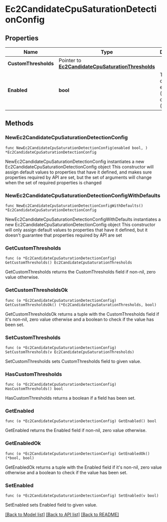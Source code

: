# Ec2CandidateCpuSaturationDetectionConfig

## Properties

Name | Type | Description | Notes
------------ | ------------- | ------------- | -------------
**CustomThresholds** | Pointer to [**Ec2CandidateCpuSaturationThresholds**](Ec2CandidateCpuSaturationThresholds.md) |  | [optional] 
**Enabled** | **bool** | The detection is enabled (&#x60;true&#x60;) or disabled (&#x60;false&#x60;). | 

## Methods

### NewEc2CandidateCpuSaturationDetectionConfig

`func NewEc2CandidateCpuSaturationDetectionConfig(enabled bool, ) *Ec2CandidateCpuSaturationDetectionConfig`

NewEc2CandidateCpuSaturationDetectionConfig instantiates a new Ec2CandidateCpuSaturationDetectionConfig object
This constructor will assign default values to properties that have it defined,
and makes sure properties required by API are set, but the set of arguments
will change when the set of required properties is changed

### NewEc2CandidateCpuSaturationDetectionConfigWithDefaults

`func NewEc2CandidateCpuSaturationDetectionConfigWithDefaults() *Ec2CandidateCpuSaturationDetectionConfig`

NewEc2CandidateCpuSaturationDetectionConfigWithDefaults instantiates a new Ec2CandidateCpuSaturationDetectionConfig object
This constructor will only assign default values to properties that have it defined,
but it doesn't guarantee that properties required by API are set

### GetCustomThresholds

`func (o *Ec2CandidateCpuSaturationDetectionConfig) GetCustomThresholds() Ec2CandidateCpuSaturationThresholds`

GetCustomThresholds returns the CustomThresholds field if non-nil, zero value otherwise.

### GetCustomThresholdsOk

`func (o *Ec2CandidateCpuSaturationDetectionConfig) GetCustomThresholdsOk() (*Ec2CandidateCpuSaturationThresholds, bool)`

GetCustomThresholdsOk returns a tuple with the CustomThresholds field if it's non-nil, zero value otherwise
and a boolean to check if the value has been set.

### SetCustomThresholds

`func (o *Ec2CandidateCpuSaturationDetectionConfig) SetCustomThresholds(v Ec2CandidateCpuSaturationThresholds)`

SetCustomThresholds sets CustomThresholds field to given value.

### HasCustomThresholds

`func (o *Ec2CandidateCpuSaturationDetectionConfig) HasCustomThresholds() bool`

HasCustomThresholds returns a boolean if a field has been set.

### GetEnabled

`func (o *Ec2CandidateCpuSaturationDetectionConfig) GetEnabled() bool`

GetEnabled returns the Enabled field if non-nil, zero value otherwise.

### GetEnabledOk

`func (o *Ec2CandidateCpuSaturationDetectionConfig) GetEnabledOk() (*bool, bool)`

GetEnabledOk returns a tuple with the Enabled field if it's non-nil, zero value otherwise
and a boolean to check if the value has been set.

### SetEnabled

`func (o *Ec2CandidateCpuSaturationDetectionConfig) SetEnabled(v bool)`

SetEnabled sets Enabled field to given value.



[[Back to Model list]](../README.md#documentation-for-models) [[Back to API list]](../README.md#documentation-for-api-endpoints) [[Back to README]](../README.md)



